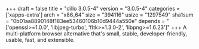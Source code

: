 +++
draft = false
title = "dillo 3.0.5-4"
version = "3.0.5-4"
categories = ['xapps-extra']
arch = "x86_64"
size = "394116"
usize = "1297549"
sha1sum = "0b01aa8890148f183ee53460106b10d9444a550e"
depends = "['openssl>=1.0.0', 'libjpeg-turbo', 'fltk>=1.3.0-2', 'libpng>=1.6.23']"
+++
A multi-platform browser alternative that's small, stable, developer-friendly, usable, fast, and extensible.